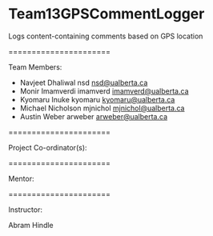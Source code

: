Team13GPSCommentLogger
======================

Logs content-containing comments based on GPS location

======================

Team Members:

 - Navjeet Dhaliwal      nsd          nsd@ualberta.ca
 - Monir Imamverdi       imamverd     imamverd@ualberta.ca
 - Kyomaru Inuke         kyomaru      kyomaru@ualberta.ca
 - Michael Nicholson     mjnichol     mjnichol@ualberta.ca
 - Austin Weber          arweber      arweber@ualberta.ca

======================

Project Co-ordinator(s):

======================

Mentor:

======================

Instructor:

Abram Hindle

